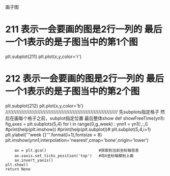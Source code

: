 画子图
# 211 表示一会要画的图是2行一列的 最后一个1表示的是子图当中的第1个图
plt.subplot(211)
plt.plot(x,y,color='r')
# 212 表示一会要画的图是2行一列的 最后一个1表示的是子图当中的第2个图
plt.subplot(212)
plt.plot(x,y,color='b')
//////////////////////////////////////////////////////////////////////
先subplots指定格子
然后在画每个格子之前，subplot指定位置
最后整体show
def showFreeTime(yn1):
	fig,axes = plt.subplots(5,4)
	for i in range(0,g_week) :
		ynn1 = yn1[:,:,i]
		#print(help(plt.imshow))
		#print(help(plt.subplot))#
		plt.subplot(5,4,i+1)
		plt.ylabel('''week {}'''.format(i+1),fontsize = 8)
		plt.imshow(ynn1,interpolation='nearest',cmap='bone',origin='lower')
		
		ax = plt.gca()                       #获取到当前坐标轴信息
		ax.xaxis.set_ticks_position('top')   #将X坐标轴移到上面
		ax.invert_yaxis()
	plt.show()
	return None
